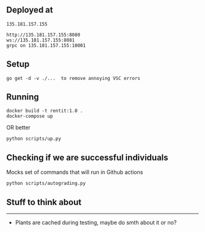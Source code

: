 ## Deployed at

```
135.181.157.155

http://135.181.157.155:8080
ws://135.181.157.155:8081
grpc on 135.181.157.155:10001
```


## Setup 

```
go get -d -v ./...  to remove annoying VSC errors
```

## Running

```
docker build -t rentit:1.0 .
docker-compose up
```

OR better

```
python scripts/up.py
```

## Checking if we are successful individuals

Mocks set of commands that will run in Github actions

```
python scripts/autograding.py
```

## Stuff to think about
------------------------

* Plants are cached during testing, maybe do smth about it or no?
